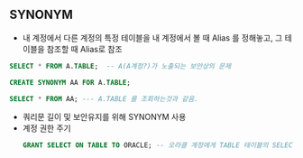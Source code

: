 ## SYNONYM

*  내 계정에서 다른 계정의 특정 테이블을 내 계정에서 볼 때 Alias 를 정해놓고, 그 테이블을 참조할 때 Alias로 참조
  ```sql
  SELECT * FROM A.TABLE;  -- A(A계정?)가 노출되는 보안상의 문제
  ```
  
  ```sql
  CREATE SYNONYM AA FOR A.TABLE;
  
  SELECT * FROM AA; --- A.TABLE 를 조회하는것과 같음.
  ```
* 쿼리문 길이 및 보안유지를 위해 SYNONYM 사용
* 계정 권한 주기
  ```sql
  GRANT SELECT ON TABLE TO ORACLE; -- 오라클 계정에게 TABLE 테이블의 SELECT 권한 부여
  ```
  

  
 
